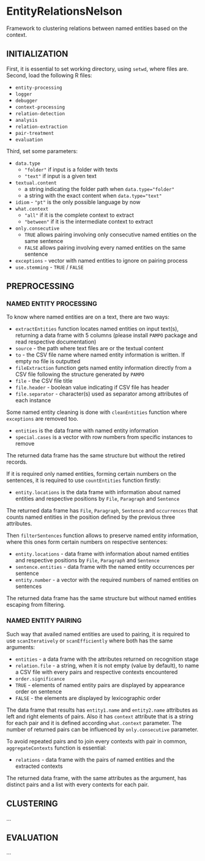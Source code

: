 # EntityRelationsNelson
Framework to clustering relations between named entities based on the context.

## INITIALIZATION

First, it is essential to set working directory, using `setwd`, where files are.
Second, load the following R files:
* `entity-processing`
* `logger`
* `debugger`
* `context-processing`
* `relation-detection`
* `analysis`
* `relation-extraction`
* `pair-treatment`
* `evaluation`

Third, set some parameters:
* `data.type`
  * `"folder"` if input is a folder with texts
  * `"text"` if input is a given text
* `textual.content`
  * a string indicating the folder path when `data.type="folder"`
  * a string with the exact content when `data.type="text"`
* `idiom` - `"pt"` is the only possible language by now
* `what.context`
  * `"all"` if it is the complete context to extract
  * `"between"` if it is the intermediate context to extract
* `only.consecutive`
  * `TRUE` allows pairing involving only consecutive named entities on the same sentence
  * `FALSE` allows pairing involving every named entities on the same sentence
* `exceptions` - vector with named entities to ignore on pairing process 
* `use.stemming` - `TRUE` / `FALSE`



## PREPROCESSING

### NAMED ENTITY PROCESSING

To know where named entities are on a text, there are two ways:
* `extractEntities` function locates named entities on input text(s), returning a data frame with 5 columns (please install `PAMPO` package and read respective documentation)
 * `source` - the path where text files are or the textual content
 * `to` - the CSV file name where named entity information is written. If empty no file is outputted
* `fileExtraction` function gets named entity information directly from a CSV file following the structure generated by `PAMPO`
 * `file` - the CSV file title
 * `file.header` - boolean value indicating if CSV file has header
 * `file.separator` - character(s) used as separator among attributes of each instance

Some named entity cleaning is done with `cleanEntities` function where `exceptions` are removed too.
* `entities` is the data frame with named entity information
* `special.cases` is a vector with row numbers from specific instances to remove

The returned data frame has the same structure but without the retired records.


If it is required only named entities, forming certain numbers on the sentences, it is required to use `countEntities` function firstly:
* `entity.locations` is the data frame with information about named entities and respective positions by `File`, `Paragraph` and `Sentence`

The returned data frame has `File`, `Paragraph`, `Sentence` and `occurrences` that counts named entities in the position defined by the previous three attributes.


Then `filterSentences` function allows to preserve named entity information, where this ones form certain numbers on respective sentences:
* `entity.locations` - data frame with information about named entities and respective positions by `File`, `Paragraph` and `Sentence`
* `sentence.entities` - data frame with the named entity occurrences per sentence 
* `entity.number` - a vector with the required numbers of named entities on sentences

The returned data frame has the same structure but without named entities escaping from filtering.

### NAMED ENTITY PAIRING

Such way that availed named entities are used to pairing, it is required to use `scanIteratively` or `scanEfficiently` where both has the same arguments:
* `entities` - a data frame with the attributes returned on recognition stage
* `relation.file` - a string, when it is not empty (value by default), to name a CSV file with every pairs and respective contexts encountered
* `order.significance`
 * `TRUE` - elements of named entity pairs are displayed by appearance order on sentence
 * `FALSE` - the elements are displayed by lexicographic order
 
The data frame that results has `entity1.name` and `entity2.name` attributes as left and right elements of pairs. Also it has `context` attribute that is a string for each pair and it is defined according `what.context` parameter. The number of returned pairs can be influenced by `only.consecutive` parameter.

To avoid repeated pairs and to join every contexts with pair in common, `aggregateContexts` function is essential:
* `relations` - data frame with the pairs of named entities and the extracted contexts

The returned data frame, with the same attributes as the argument, has distinct pairs and a list with every contexts for each pair.



## CLUSTERING

...

## EVALUATION

...

